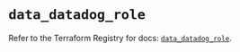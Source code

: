 # `data_datadog_role`

Refer to the Terraform Registry for docs: [`data_datadog_role`](https://registry.terraform.io/providers/datadog/datadog/3.67.0/docs/data-sources/role).
